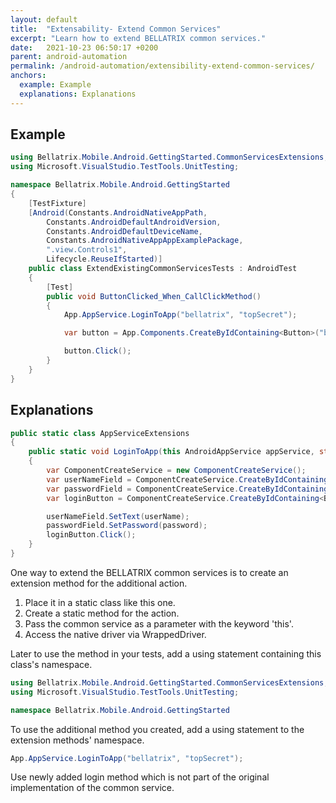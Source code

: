 ```yaml
---
layout: default
title:  "Extensability- Extend Common Services"
excerpt: "Learn how to extend BELLATRIX common services."
date:   2021-10-23 06:50:17 +0200
parent: android-automation
permalink: /android-automation/extensibility-extend-common-services/
anchors:
  example: Example
  explanations: Explanations
---
```

Example
-------
```csharp
using Bellatrix.Mobile.Android.GettingStarted.CommonServicesExtensions;
using Microsoft.VisualStudio.TestTools.UnitTesting;

namespace Bellatrix.Mobile.Android.GettingStarted
{
    [TestFixture]
    [Android(Constants.AndroidNativeAppPath,
        Constants.AndroidDefaultAndroidVersion,
        Constants.AndroidDefaultDeviceName,
        Constants.AndroidNativeAppAppExamplePackage,
        ".view.Controls1",
        Lifecycle.ReuseIfStarted)]
    public class ExtendExistingCommonServicesTests : AndroidTest
    {
        [Test]
        public void ButtonClicked_When_CallClickMethod()
        {
            App.AppService.LoginToApp("bellatrix", "topSecret");

            var button = App.Components.CreateByIdContaining<Button>("button");

            button.Click();
        }
    }
}
```

Explanations
------------
```csharp
public static class AppServiceExtensions
{
    public static void LoginToApp(this AndroidAppService appService, string userName, string password)
    {
        var ComponentCreateService = new ComponentCreateService();
        var userNameField = ComponentCreateService.CreateByIdContaining<TextField>("textBox");
        var passwordField = ComponentCreateService.CreateByIdContaining<Password>("passwordBox");
        var loginButton = ComponentCreateService.CreateByIdContaining<Button>("loginButton");

        userNameField.SetText(userName);
        passwordField.SetPassword(password);
        loginButton.Click();
    }
}
```
One way to extend the BELLATRIX common services is to create an extension method for the additional action.
1. Place it in a static class like this one.
2. Create a static method for the action.
3. Pass the common service as a parameter with the keyword 'this'.
4. Access the native driver via WrappedDriver.

Later to use the method in your tests, add a using statement containing this class's namespace.
```csharp
using Bellatrix.Mobile.Android.GettingStarted.CommonServicesExtensions;
using Microsoft.VisualStudio.TestTools.UnitTesting;

namespace Bellatrix.Mobile.Android.GettingStarted
```
To use the additional method you created, add a using statement to the extension methods' namespace.
```csharp
App.AppService.LoginToApp("bellatrix", "topSecret");
```
Use newly added login method which is not part of the original implementation of the common service.